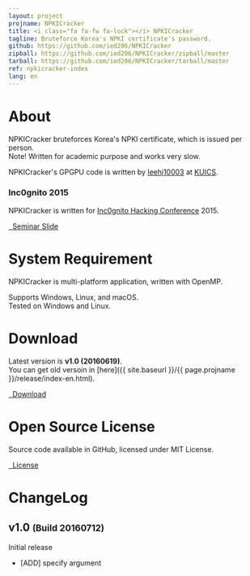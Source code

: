 ```yaml
---
layout: project
projname: NPKICracker
title: <i class="fa fa-fw fa-lock"></i> NPKICracker
tagline: Bruteforce Korea's NPKI certificate's password.
github: https://github.com/ied206/NPKICracker
zipball: https://github.com/ied206/NPKICracker/zipball/master
tarball: https://github.com/ied206/NPKICracker/tarball/master
ref: npkicracker-index
lang: en
---
```


# <i class="fa fa-fw fa-comment"></i> About
NPKICracker bruteforces Korea's NPKI certificate, which is issued per person.  
Note! Written for academic purpose and works very slow.

NPKICracker's GPGPU code is written by [leehj10003](https://github.com/leejh10003) at [KUICS](https://kuics.korea.ac.kr).

### <i class="fa fa-fw fa-external-link"></i> Inc0gnito 2015
NPKICracker is written for [Inc0gnito Hacking Conference](http://inc0gnito.com/) 2015.  

<a href="http://www.slideshare.net/ied206/4th-inc0gnito" class="btn-dark"><i class="fa fa-fw fa-slideshare"></i>&nbsp;&nbsp;Seminar Slide</a>

# <i class="fa fa-fw fa-check"></i> System Requirement
NPKICracker is multi-platform application, written with OpenMP.  

Supports Windows, Linux, and macOS.  
Tested on Windows and Linux.  


# <i class="fa fa-fw fa-cloud"></i> Download
Latest version is **v1.0 (20160619)**.  
You can get old versoin in [here]({{ site.baseurl }}/{{ page.projname }}/release/index-en.html).

<a href="{{ site.baseurl }}/{{ page.projname }}/release/v1.0/NPKICracker-v1.0-src.zip" class="btn-dark"><i class="fa fa-fw fa-archive"></i>&nbsp;&nbsp;Download</a>

# <i class="fa fa-fw fa-book"></i> Open Source License
Source code available in GitHub, licensed under MIT License.  

<a href="https://github.com/ied206/NPKICracker/blob/master/LICENSE" class="btn-dark"><i class="fa fa-fw fa-book"></i>&nbsp;&nbsp;License</a>

# <i class="fa fa-fw fa-file-text"></i> ChangeLog

## v1.0 <small>(Build 20160712)</small>
Initial release

- [ADD] specify argument
